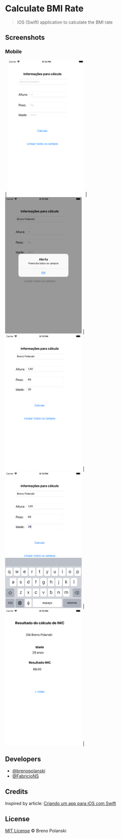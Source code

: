 # Calculate BMI Rate

> iOS (Swift) application to calculate the BMI rate

## Screenshots

### Mobile

| <img width="250" height="444" src="./demo/app-1.png"> | <img width="250" height="444" src="./demo/app-2.png"> | <img width="250" height="444" src="./demo/app-3.png"> | <img width="250" height="444" src="./demo/app-4.png"> | <img width="250" height="444" src="./demo/app-5.png"> |


## Developers

- [@brenopolanski](https://github.com/brenopolanski)
- [@FabricioNS](https://github.com/FabricioNS)

## Credits

Inspired by article: [Criando um app para iOS com Swift](https://medium.com/thdesenvolvedores/criando-um-app-para-ios-com-swift-4774505862f1)

## License

[MIT License](http://brenopolanski.mit-license.org/) © Breno Polanski
